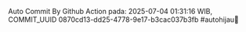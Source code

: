 Auto Commit By Github Action pada: 2025-07-04 01:31:16 WIB, COMMIT_UUID 0870cd13-dd25-4778-9e17-b3cac037b3fb #autohijau🗿
